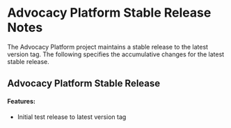 # Advocacy Platform Stable Release Notes

The Advocacy Platform project maintains a stable release to the latest version tag. The following specifies the accumulative changes for the latest stable release.

## Advocacy Platform Stable Release

#### Features:
 - Initial test release to latest version tag 
